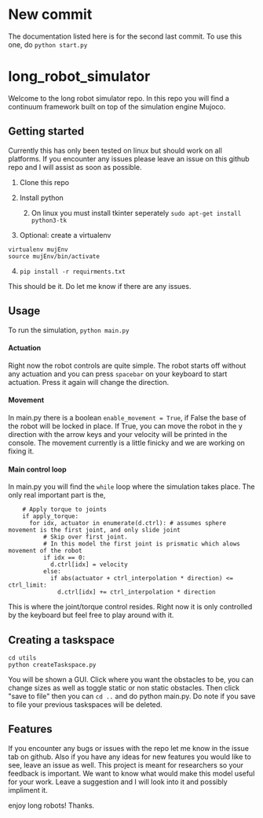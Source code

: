 # New commit
The documentation listed here is for the second last commit. To use this one, do ```python start.py```

# long_robot_simulator
Welcome to the long robot simulator repo. In this repo you will find a continuum framework built on top of the simulation engine Mujoco.

## Getting started
Currently this has only been tested on linux but should work on all platforms. If you encounter any issues please leave an issue on this github repo and I will assist as soon as possible.

1. Clone this repo
2. Install python

    2. On linux you must install tkinter seperately ```sudo apt-get install python3-tk```
3. Optional: create a virtualenv
```
virtualenv mujEnv
source mujEnv/bin/activate
```
4. ```pip install -r requirments.txt```

This should be it. Do let me know if there are any issues.

## Usage
To run the simulation,
```python main.py```

#### Actuation
Right now the robot controls are quite simple. The robot starts off without any actuation and you can press ```spacebar``` on your keyboard to start actuation. Press it again will change the direction. 

#### Movement
In main.py there is a boolean ```enable_movement = True```, if False the base of the robot will be locked in place. If True, you can move the robot in the y direction with the arrow keys and your velocity will be printed in the console. The movement currently is a little finicky and we are working on fixing it.


#### Main control loop
In main.py you will find the ```while``` loop where the simulation takes place. The only real important part is the,
```
    # Apply torque to joints
    if apply_torque:
      for idx, actuator in enumerate(d.ctrl): # assumes sphere movement is the first joint, and only slide joint
          # Skip over first joint. 
          # In this model the first joint is prismatic which alows movement of the robot
          if idx == 0:
            d.ctrl[idx] = velocity
          else:
            if abs(actuator + ctrl_interpolation * direction) <= ctrl_limit:
              d.ctrl[idx] += ctrl_interpolation * direction
```
This is where the joint/torque control resides. Right now it is only controlled by the keyboard but feel free to play around with it.


## Creating a taskspace
```
cd utils
python createTaskspace.py
```
You will be shown a GUI. Click where you want the obstacles to be, you can change sizes as well as toggle static or non static obstacles. Then click "save to file" then you can ```cd ..``` and do python main.py. Do note if you save to file your previous taskspaces will be deleted.



## Features
If you encounter any bugs or issues with the repo let me know in the issue tab on github. Also if you have any ideas for new features you would like to see, leave an issue as well. This project is meant for researchers so your feedback is important. We want to know what would make this model useful for your work. Leave a suggestion and I will look into it and possibly impliment it.





enjoy long robots! Thanks.